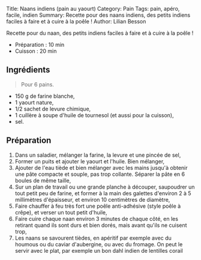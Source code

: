 Title: Naans indiens (pain au yaourt)
Category: Pain
Tags: pain, apéro, facile, indien
Summary: Recette pour des naans indiens, des petits indiens faciles à faire et à cuire à la poêle !
Author: Lilian Besson

Recette pour du naan, des petits indiens faciles à faire et à cuire à la poêle !

- Préparation : 10 min
- Cuisson : 20 min

## Ingrédients
> Pour 6 pains.

- 150 g de farine blanche,
- 1 yaourt nature,
- 1/2 sachet de levure chimique,
- 1 cuillère à soupe d'huile de tournesol (et aussi pour la cuisson),
- sel.


## Préparation
1. Dans un saladier, mélanger la farine, la levure et une pincée de sel,
2. Former un puits et ajouter le yaourt et l'huile. Bien mélanger,
3. Ajouter de l'eau tiède et bien mélanger avec les mains jusqu'à obtenir une pâte compacte et souple, pas trop collante. Séparer la pâte en 6 boules de même taille,
4. Sur un plan de travail ou une grande planche à découper, saupoudrer un tout petit peu de farine, et former à la main des galettes d'environ 2 à 5 millimètres d'épaisseur, et environ 10 centimètres de diamètre,
5. Faire chauffer à feu très fort une poêle anti-adhésive (style poêle à crêpe), et verser un tout petit d'huile,
6. Faire cuire chaque naan environ 3 minutes de chaque côté, en les retirant quand ils sont durs et bien dorés, mais avant qu'ils ne cuisent trop,
7. Les naans se savourent tièdes, en apéritif par exemple avec du houmous ou du caviar d'aubergine, ou avec du fromage. On peut le servir avec le plat, par exemple un bon dahl indien de lentilles corail
